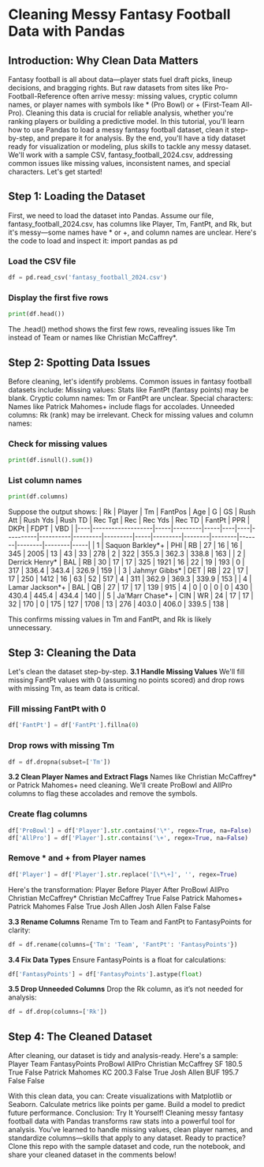 # Cleaning Messy Fantasy Football Data with Pandas
## Introduction: Why Clean Data Matters
Fantasy football is all about data—player stats fuel draft picks, lineup decisions, and bragging rights. But raw datasets from sites like Pro-Football-Reference often arrive messy: missing values, cryptic column names, or player names with symbols like * (Pro Bowl) or + (First-Team All-Pro). Cleaning this data is crucial for reliable analysis, whether you're ranking players or building a predictive model. In this tutorial, you'll learn how to use Pandas to load a messy fantasy football dataset, clean it step-by-step, and prepare it for analysis. By the end, you'll have a tidy dataset ready for visualization or modeling, plus skills to tackle any messy dataset.
We'll work with a sample CSV, fantasy_football_2024.csv, addressing common issues like missing values, inconsistent names, and special characters. Let's get started!
## Step 1: Loading the Dataset
First, we need to load the dataset into Pandas. Assume our file, fantasy_football_2024.csv, has columns like Player, Tm, FantPt, and Rk, but it's messy—some names have * or +, and column names are unclear.
Here's the code to load and inspect it:
import pandas as pd

### Load the CSV file
```python 
df = pd.read_csv('fantasy_football_2024.csv')
```

### Display the first five rows
```python
print(df.head())
```

The .head() method shows the first few rows, revealing issues like Tm instead of Team or names like Christian McCaffrey*.
## Step 2: Spotting Data Issues
Before cleaning, let's identify problems. Common issues in fantasy football datasets include:
Missing values: Stats like FantPt (fantasy points) may be blank.
Cryptic column names: Tm or FantPt are unclear.
Special characters: Names like Patrick Mahomes+ include flags for accolades.
Unneeded columns: Rk (rank) may be irrelevant.
Check for missing values and column names:
### Check for missing values
```python
print(df.isnull().sum())
```

### List column names
```python
print(df.columns)
```

Suppose the output shows:
| Rk | Player            | Tm  | FantPos | Age | G  | GS | Rush Att | Rush Yds | Rush TD | Rec Tgt | Rec | Rec Yds | Rec TD | FantPt | PPR   | DKPt   | FDPT   | VBD |
|----|-------------------|-----|---------|-----|----|----|----------|----------|---------|---------|-----|---------|--------|--------|-------|--------|--------|-----|
| 1  | Saquon Barkley*+  | PHI | RB      | 27  | 16 | 16 | 345      | 2005     | 13      | 43      | 33  | 278     | 2      | 322    | 355.3 | 362.3  | 338.8  | 163 |
| 2  | Derrick Henry*    | BAL | RB      | 30  | 17 | 17 | 325      | 1921     | 16      | 22      | 19  | 193     | 0      | 317    | 336.4 | 343.4  | 326.9  | 159 |
| 3  | Jahmyr Gibbs*     | DET | RB      | 22  | 17 | 17 | 250      | 1412     | 16      | 63      | 52  | 517     | 4      | 311    | 362.9 | 369.3  | 339.9  | 153 |
| 4  | Lamar Jackson*+   | BAL | QB      | 27  | 17 | 17 | 139      | 915      | 4       | 0       | 0   | 0       | 0      | 430    | 430.4 | 445.4  | 434.4  | 140 |
| 5  | Ja'Marr Chase*+   | CIN | WR      | 24  | 17 | 17 | 32       | 170      | 0       | 175     | 127 | 1708    | 13     | 276    | 403.0 | 406.0  | 339.5  | 138 |

This confirms missing values in Tm and FantPt, and Rk is likely unnecessary.
## Step 3: Cleaning the Data
Let's clean the dataset step-by-step.
**3.1 Handle Missing Values**
We'll fill missing FantPt values with 0 (assuming no points scored) and drop rows with missing Tm, as team data is critical.
### Fill missing FantPt with 0
```python
df['FantPt'] = df['FantPt'].fillna(0)
```

### Drop rows with missing Tm
```python
df = df.dropna(subset=['Tm'])
```

**3.2 Clean Player Names and Extract Flags**
Names like Christian McCaffrey* or Patrick Mahomes+ need cleaning. We'll create ProBowl and AllPro columns to flag these accolades and remove the symbols.
### Create flag columns
```python
df['ProBowl'] = df['Player'].str.contains('\*', regex=True, na=False)
df['AllPro'] = df['Player'].str.contains('\+', regex=True, na=False)
```

### Remove * and + from Player names
```python
df['Player'] = df['Player'].str.replace('[\*\+]', '', regex=True)
```

Here's the transformation:
Player Before
Player After
ProBowl
AllPro
Christian McCaffrey*
Christian McCaffrey
True
False
Patrick Mahomes+
Patrick Mahomes
False
True
Josh Allen
Josh Allen
False
False

**3.3 Rename Columns**
Rename Tm to Team and FantPt to FantasyPoints for clarity:
```python
df = df.rename(columns={'Tm': 'Team', 'FantPt': 'FantasyPoints'})
```

**3.4 Fix Data Types**
Ensure FantasyPoints is a float for calculations:
```python
df['FantasyPoints'] = df['FantasyPoints'].astype(float)
```

**3.5 Drop Unneeded Columns**
Drop the Rk column, as it’s not needed for analysis:
```python
df = df.drop(columns=['Rk'])
```

## Step 4: The Cleaned Dataset
After cleaning, our dataset is tidy and analysis-ready. Here's a sample:
Player
Team
FantasyPoints
ProBowl
AllPro
Christian McCaffrey
SF
180.5
True
False
Patrick Mahomes
KC
200.3
False
True
Josh Allen
BUF
195.7
False
False

With this clean data, you can:
Create visualizations with Matplotlib or Seaborn.
Calculate metrics like points per game.
Build a model to predict future performance.
Conclusion: Try It Yourself!
Cleaning messy fantasy football data with Pandas transforms raw stats into a powerful tool for analysis. You've learned to handle missing values, clean player names, and standardize columns—skills that apply to any dataset. Ready to practice? Clone this repo with the sample dataset and code, run the notebook, and share your cleaned dataset in the comments below!
